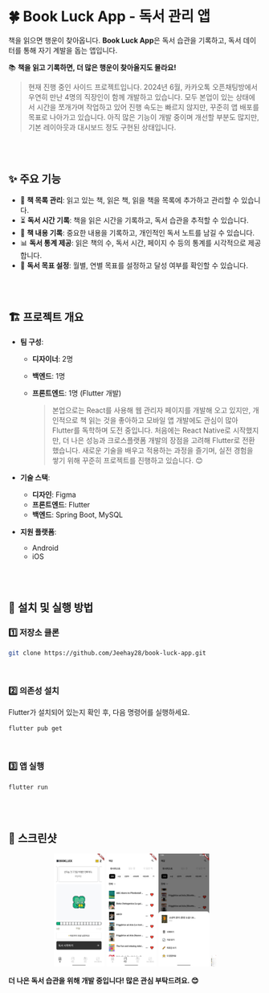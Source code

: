 # 🍀 **Book Luck App - 독서 관리 앱**

책을 읽으면 행운이 찾아옵니다. **Book Luck App**은 독서 습관을 기록하고, 독서 데이터를 통해 자기 계발을 돕는 앱입니다.

📚 **책을 읽고 기록하면, 더 많은 행운이 찾아올지도 몰라요!**

> 현재 진행 중인 사이드 프로젝트입니다. 2024년 6월, 카카오톡 오픈채팅방에서 우연히 만난 4명의 직장인이 함께 개발하고 있습니다. 모두 본업이 있는 상태에서 시간을 쪼개가며 작업하고 있어 진행 속도는 빠르지 않지만, 꾸준히 앱 배포를 목표로 나아가고 있습니다. 아직 많은 기능이 개발 중이며 개선할 부분도 많지만, 기본 레이아웃과 대시보드 정도 구현된 상태입니다.

<br><br>

## ✨ 주요 기능
- 📖 **책 목록 관리**: 읽고 있는 책, 읽은 책, 읽을 책을 목록에 추가하고 관리할 수 있습니다.
- ⏳ **독서 시간 기록**: 책을 읽은 시간을 기록하고, 독서 습관을 추적할 수 있습니다.
- 📝 **책 내용 기록**: 중요한 내용을 기록하고, 개인적인 독서 노트를 남길 수 있습니다.
- 📊 **독서 통계 제공**: 읽은 책의 수, 독서 시간, 페이지 수 등의 통계를 시각적으로 제공합니다.
- 🎯 **독서 목표 설정**: 월별, 연별 목표를 설정하고 달성 여부를 확인할 수 있습니다.

<br><br>

## 🏗 프로젝트 개요

- **팀 구성**:
  - **디자이너**: 2명
  - **백엔드**: 1명
  - **프론트엔드**: 1명 (Flutter 개발)

    > 본업으로는 React를 사용해 웹 관리자 페이지를 개발해 오고 있지만, 개인적으로 책 읽는 것을 좋아하고 모바일 앱 개발에도 관심이 많아 Flutter를 독학하며 도전 중입니다. 처음에는 React Native로 시작했지만, 더 나은 성능과 크로스플랫폼 개발의 장점을 고려해 Flutter로 전환했습니다. 새로운 기술을 배우고 적용하는 과정을 즐기며, 실전 경험을 쌓기 위해 꾸준히 프로젝트를 진행하고 있습니다. 😊


- **기술 스택**:
  - **디자인**: Figma
  - **프론트엔드**: Flutter
  - **백엔드**: Spring Boot, MySQL

- **지원 플랫폼**:
  - Android
  - iOS

<br><br>

## 🚀 설치 및 실행 방법

### 1️⃣ 저장소 클론
```bash
git clone https://github.com/Jeehay28/book-luck-app.git
```

<br>

### 2️⃣ 의존성 설치
Flutter가 설치되어 있는지 확인 후, 다음 명령어를 실행하세요.
```bash
flutter pub get
```

<br>

### 3️⃣ 앱 실행
```bash
flutter run
```

<br><br>

## 📸 스크린샷
<p align="center">
  <img src="./home.png" width="20%">
  <img src="./bookshelf.png" width="20%">
  <img src="./modal.png" width="20%">
  <img src="./search.png" width="2%">
</p>


**더 나은 독서 습관을 위해 개발 중입니다! 많은 관심 부탁드려요. 😊**

